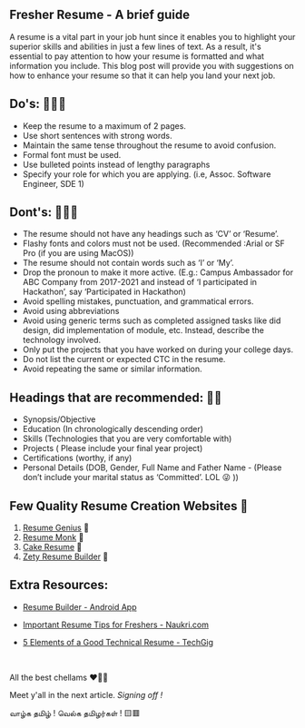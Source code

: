 ## Fresher Resume - A brief guide

A resume is a vital part in your job hunt since it enables you to highlight your superior skills and abilities in just a few lines of text. As a result, it's essential to pay attention to how your resume is formatted and what information you include. This blog post will provide you with suggestions on how to enhance your resume so that it can help you land your next job.

## Do's: 🙆🏻‍♂️
- Keep the resume to a maximum of 2 pages.
- Use short sentences with strong words.
- Maintain the same tense throughout the resume to avoid confusion.
- Formal font must be used.
- Use bulleted points instead of lengthy paragraphs
- Specify your role for which you are applying. (i.e, Assoc. Software Engineer, SDE 1)

## Dont's: 🙅🏻‍♀️

- The resume should not have any headings such as ‘CV’ or ‘Resume’.
- Flashy fonts and colors must not be used. (Recommended :Arial or SF Pro (if you are using MacOS))
- The resume should not contain words such as ‘I’ or ‘My’.
- Drop the pronoun to make it more active. (E.g.: Campus Ambassador for ABC Company from 2017-2021 and instead of ‘I participated in Hackathon’, say ‘Participated in Hackathon)
- Avoid spelling mistakes, punctuation, and grammatical errors.
- Avoid using abbreviations
- Avoid using generic terms such as completed assigned tasks like did design, did implementation of module, etc. Instead, describe the technology involved.
- Only put the projects that you have worked on during your college days.
- Do not list the current or expected CTC in the resume.
- Avoid repeating the same or similar information.

## Headings that are recommended: 👏🏻

- Synopsis/Objective
- Education (In chronologically descending order)
- Skills (Technologies that you are very comfortable with)
- Projects ( Please include your final year project)
- Certifications (worthy, if any)
- Personal Details (DOB, Gender, Full Name and Father Name - (Please don’t include your marital status as ‘Committed’. LOL 😜 ))

## Few Quality Resume Creation Websites 🎯

1. [Resume Genius](https://app.resumegenius.com/resume-builder/) 🔗
2. [Resume Monk](https://www.resumonk.com/)  🔗 
3. [Cake Resume](https://www.cakeresume.com/)  🔗
4. [Zety Resume Builder](https://zety.com/)  🔗


## Extra Resources:

- [Resume Builder - Android App](https://play.google.com/store/apps/details?id=icv.resume.curriculumvitae)

- [Important Resume Tips for Freshers - Naukri.com](https://www.naukri.com/blog/important-resume-tips-for-freshers/)

- [5 Elements of a Good Technical Resume - TechGig ](https://content.techgig.com/5-elements-of-a-good-technical-resume-for-freshers/articleshow/73299849.cms)

<br/>

All the best chellams ❤🤟🏻 

Meet y'all in the next article. *Signing off !*

வாழ்க தமிழ் ! வெல்க தமிழர்கள் ! 🟨🟥

